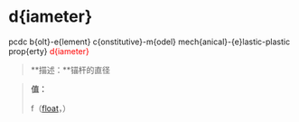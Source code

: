 # d{iameter}
pcdc b{olt}-e{lement} c{onstitutive}-m{odel} mech{anical}-{e}lastic-plastic prop{erty} <span style='color: red;'>d{iameter}</span>
> **描述：**锚杆的直径

> 
> **值：**
> 
> f（[float](数据类型/float/)，）

